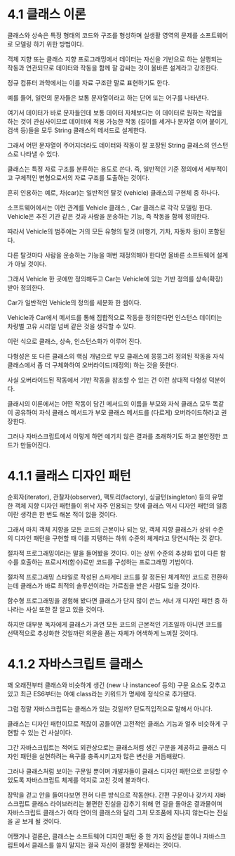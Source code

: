 # 4.1 클래스 이론

클래스와 상속은 특정 형태의 코드와 구조를 형성하며 실생활 영역의 문제를 소프트웨어로 모델링 하기 위한 방법이다.

객체 지향 또는 클래스 지향 프로그래밍에서 데이터는 자신을 기반으로 하는 실행되는 작동과 연관되므로 데이터와 작동을 함께 잘 감싸는 것이 올바른 설계라고 강조한다.

정규 컴퓨터 과학에서는 이를 자료 구조란 말로 표현하기도 한다.

예를 들어, 일련의 문자들은 보통 문자열이라고 하는 단어 또는 어구를 나타낸다.

여기서 데이터가 바로 문자들인데 보통 데이터 자체보다는 이 데이터로 원하는 작업을 하는 것이 관심사이므로 데이터에 적용 가능한 작동 (길이를 세거나 문자열 이어 붙이기, 검색 등)들을 모두 String 클래스의 메서드로 설계한다.

그래서 어떤 문자열이 주어지더라도 데이터와 작동이 잘 포장된 String 클래스의 인스턴스로 나타낼 수 있다.

클래스는 특정 자료 구조를 분류하는 용도로 쓴다. 즉, 일반적인 기준 정의에서 세부적이고 구체적인 변형으로서의 자료 구조를 도출하는 것이다.

흔히 인용하는 예로, 차(car)는 일반적인 탈것 (vehicle) 클래스의 구현체 중 하나다.

소프트웨어에서는 이런 관계를 Vehicle 클래스 , Car 클래스로 각각 모델링 한다. Vehicle은 추진 기관 같은 것과 사람을 운송하는 기능, 즉 작동을 함께 정의한다.

따라서 Vehicle의 범주에는 거의 모든 유형의 탈것 (비행기, 기차, 자동차 등)이 포함된다.

다른 탈것마다 사람을 운송하는 기능을 매번 재정의해야 한다면 올바른 소프트웨어 설계가 아닐 것이다. 

그래서 Vehicle 한 곳에만 정의해두고 Car는 Vehicle에 있는 기반 정의를 상속(확장) 받아 정의한다.

Car가 일반적인 Vehicle의 정의를 세분화 한 셈이다.

Vehicle과 Car에서 메서드를 통해 집합적으로 작동을 정의한다면 인스턴스 데이터는 차량별 고유 시리얼 넘버 같은 것을 생각할 수 있다.

이런 식으로 클래스, 상속, 인스턴스화가 이루어 진다.

다형성은 또 다른 클래스의 핵심 개념으로 부모 클래스에 뭉뚱그려 정의된 작동을 자식 클래스에서 좀 더 구체화하여 오버라이드(재정의) 하는 것을 뜻한다.

사실 오버라이드된 작동에서 기반 작동을 참조할 수 있는 건 이런 상대적 다형성 덕분이다.

클래시의 이론에서는 어떤 작동이 담긴 메서드의 이름을 부모와 자식 클래스 모두 똑같이 공유하여 자식 클래스 메서드가 부모 클래스 메서드를 (다르게) 오버라이드하라고 권장한다.

그러나 자바스크립트에서 이렇게 하면 예기치 않은 결과를 초래하기도 하고 불안정한 코드가 만들어진다.

# 4.1.1 클래스 디자인 패턴

순회자(iterator), 관찰자(observer), 팩토리(factory), 싱글턴(singleton) 등의 유명한 객체 지향 디자인 패턴들이 위낙 자주 인용되는 탓에 클래스 역시 디자인 패턴의 일종이란 생각은 한 번도 해본 적이 없을 것이다.

그래서 마치 객체 지향을 모든 코드의 근본이나 되는 양, 객체 지향 클래스가 상위 수준의 디자인 패턴을 구현할 때 이를 지탱하는 하위 수준의 체계라고 당연시하는 것 같다.

절차적 프로그래밍이라는 말을 들어봤을 것이다. 이는 상위 수준의 추상화 없이 다른 함수를 호출하는 프로시저(함수)로만 코드를 구성하는 프로그래밍 기법이다.

절차적 프로그래밍 스타일로 작성된 스파게티 코드를 잘 정돈된 체계적인 코드로 전환하는데 클래스가 바로 최적의 솔루션이라는 가르침을 받은 사람도 있을 것이다.

함수형 프로그래밍을 경험해 봤다면 클래스가 단지 많이 쓴느 서너 개 디자인 패턴 중 하나라는 사실 또한 잘 알고 있을 것이다.

하지만 대부분 독자에게 클래스가 과연 모든 코드의 근본적인 기초일까 아니면 코드를 선택적으로 추상화한 것일까란 의문을 품는 자체가 어색하게 느껴질 것이다.

# 4.1.2 자바스크립트 클래스

꽤 오래전부터 클래스와 비슷하게 생긴 (new 나 instanceof 등의) 구문 요소도 갖추고 있고 최근 ES6부터는 아예 class라는 키워드가 명세에 정식으로 추가됐다.

그럼 정말 자바스크립트는 클래스가 있는 것일까? 단도직입적으로 말해서 아니다.

클래스는 디자인 패턴이므로 적잖이 공들이면 고전적인 클래스 기능과 얼추 비슷하게 구현할 수 있는 건 사실이다.

그간 자바스크립트는 적어도 외관상으로는 클래스처럼 생긴 구문을 제공하고 클래스 디자인 패턴을 실현하려는 욕구를 충족시키고자 많은 변신을 거듭해왔다.

그러나 클래스처럼 보이는 구문일 뿐이며 개발자들이 클래스 디자인 패턴으로 코딩할 수 있도록 자바스크립트 체계를 억지로 고친 것에 불과하다.

장막을 걷고 안을 들여다보면 전혀 다른 방식으로 작동한다. 간편 구문이나 갖가지 자바스크립트 클래스 라이브러리는 불편한 진실을 감추기 위해 먼 길을 돌아온 결과물이며 자바스크립트 클래스가 여타 언어의 클래스와 달리 그저 모조품에 지나지 않는다는 진실을 곧 보게 될 것이다.

어쨌거나 결론은, 클래스는 소프트웨어 디자인 패턴 중 한 가지 옵션일 뿐이나 자바스크립트에서 클래스를 쓸지 말지는 결국 자신이 결정할 문제라는 것이다.

